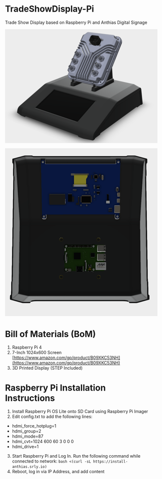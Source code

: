 # TradeShowDisplay-Pi
Trade Show Display based on Raspberry Pi and Anthias Digital Signage

![Display Example](images/display_example.png)

![Under Display](images/display_under.png)

# Bill of Materials (BoM)
1. Raspberry Pi 4
2. 7-Inch 1024x600 Screen [https://www.amazon.com/gp/product/B09XKC53NH](https://www.amazon.com/gp/product/B09XKC53NH)
3. 3D Printed Display (STEP Included)

# Raspberry Pi Installation Instructions
1. Install Raspberry Pi OS Lite onto SD Card using Raspberry Pi Imager
2. Edit config.txt to add the following lines:
  * hdmi_force_hotplug=1
  * hdmi_group=2
  * hdmi_mode=87
  * hdmi_cvt=1024 600 60 3 0 0 0
  * hdmi_drive=1
3. Start Raspberry Pi and Log In. Run the following command while connected to network:
`bash <(curl -sL https://install-anthias.srly.io)`
4. Reboot, log in via IP Address, and add content